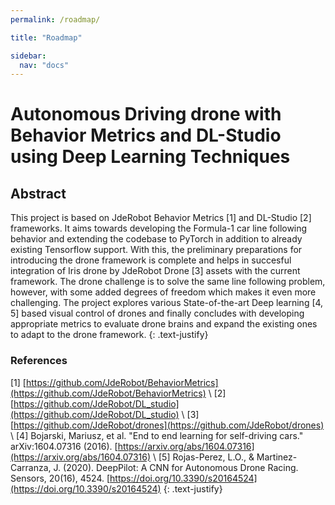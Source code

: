 ```yaml
---
permalink: /roadmap/

title: "Roadmap"

sidebar:
  nav: "docs"
---
```


# Autonomous Driving drone with Behavior Metrics and DL-Studio using Deep Learning Techniques

## Abstract

This project is based on JdeRobot Behavior Metrics [1] and DL-Studio [2] frameworks. It aims towards developing the Formula-1 car line following behavior and extending the codebase to PyTorch in addition to already existing Tensorflow support. With this, the preliminary preparations for introducing the drone framework is complete and helps in succesful integration of Iris drone by JdeRobot Drone [3] assets with the current framework. The drone challenge is to solve the same line following problem, however, with some added degrees of freedom which makes it even more challenging. The project explores various State-of-the-art Deep learning [4, 5] based visual control of drones and finally concludes with developing appropriate metrics to evaluate drone brains and expand the existing ones to adapt to the drone framework.
{: .text-justify}


### References

[1] [https://github.com/JdeRobot/BehaviorMetrics](https://github.com/JdeRobot/BehaviorMetrics) \\
[2] [https://github.com/JdeRobot/DL_studio](https://github.com/JdeRobot/DL_studio) \\
[3] [https://github.com/JdeRobot/drones](https://github.com/JdeRobot/drones) \\
[4] Bojarski, Mariusz, et al. "End to end learning for self-driving cars." arXiv:1604.07316 (2016).
[https://arxiv.org/abs/1604.07316](https://arxiv.org/abs/1604.07316) \\
[5] Rojas-Perez, L.O., & Martinez-Carranza, J. (2020). DeepPilot: A CNN for Autonomous Drone Racing. Sensors, 20(16), 4524. [https://doi.org/10.3390/s20164524](https://doi.org/10.3390/s20164524)
{: .text-justify}